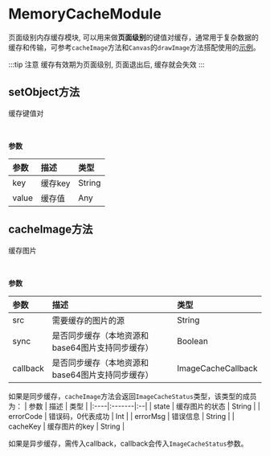 # MemoryCacheModule

页面级别内存缓存模块, 可以用来做**页面级别**的键值对缓存，通常用于复杂数据的缓存和传输，可参考`cacheImage`方法和`Canvas`的`drawImage`方法搭配使用的[示例](https://github.com/Tencent-TDS/KuiklyUI/blob/main/demo/src/commonMain/kotlin/com/tencent/kuikly/demo/pages/demo/CanvasTestPage.kt)。

:::tip 注意
缓存有效期为页面级别, 页面退出后, 缓存就会失效
:::

## setObject方法

缓存键值对

<br/>

**参数**

| 参数  | 描述     | 类型 |
|:----|:-------|:--|
| key <Badge text="必需" type="warn"/> | 缓存key  | String |
| value <Badge text="必需" type="warn"/> | 缓存值  | Any |

## cacheImage方法

缓存图片

<br/>

**参数**

| 参数  | 描述     | 类型 |
|:----|:-------|:--|
| src <Badge text="必需" type="warn"/> | 需要缓存的图片的源  | String |
| sync <Badge text="必需" type="warn"/> | 是否同步缓存（本地资源和base64图片支持同步缓存）  | Boolean |
| callback <Badge text="可选" type="warn"/> | 是否同步缓存（本地资源和base64图片支持同步缓存）  | ImageCacheCallback |

如果是同步缓存，`cacheImage`方法会返回`ImageCacheStatus`类型，该类型的成员为：
| 参数  | 描述     | 类型 |
|:----|:-------|:--|
| state | 缓存图片的状态 | String |
| errorCode | 错误码，0代表成功  | Int |
| errorMsg  | 错误信息  | String |
| cacheKey  | 缓存图片的key  | String |

如果是异步缓存，需传入callback，callback会传入`ImageCacheStatus`参数。